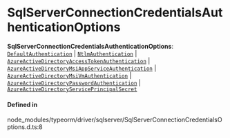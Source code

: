 # SqlServerConnectionCredentialsAuthenticationOptions

 **SqlServerConnectionCredentialsAuthenticationOptions**: [`DefaultAuthentication`](../interfaces/DefaultAuthentication.md) \| [`NtlmAuthentication`](../interfaces/NtlmAuthentication.md) \| [`AzureActiveDirectoryAccessTokenAuthentication`](../interfaces/AzureActiveDirectoryAccessTokenAuthentication.md) \| [`AzureActiveDirectoryMsiAppServiceAuthentication`](../interfaces/AzureActiveDirectoryMsiAppServiceAuthentication.md) \| [`AzureActiveDirectoryMsiVmAuthentication`](../interfaces/AzureActiveDirectoryMsiVmAuthentication.md) \| [`AzureActiveDirectoryPasswordAuthentication`](../interfaces/AzureActiveDirectoryPasswordAuthentication.md) \| [`AzureActiveDirectoryServicePrincipalSecret`](../interfaces/AzureActiveDirectoryServicePrincipalSecret.md)

#### Defined in

node_modules/typeorm/driver/sqlserver/SqlServerConnectionCredentialsOptions.d.ts:8
